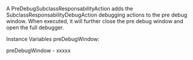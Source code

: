 A PreDebugSubclassResponsabilityAction adds the SubclassResponsabilityDebugAction debugging actions to the pre debug window. When executed, it will further close the pre debug window and open the full debugger. 

Instance Variables
	preDebugWindow:		<Object>

preDebugWindow
	- xxxxx
